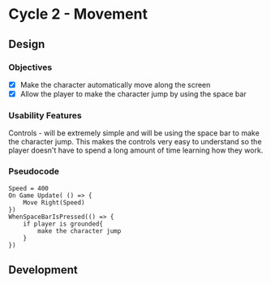 # Cycle 2 - Movement

## Design

### Objectives

* [x] Make the character automatically move along the screen
* [x] Allow the player to make the character jump by using the space bar

### Usability Features

Controls - will be extremely simple and will be using the space bar to make the character jump. This makes the controls very easy to understand so the player doesn't have to spend a long amount of time learning how they work.

### Pseudocode

```
Speed = 400
On Game Update( () => { 
    Move Right(Speed)
}) 
WhenSpaceBarIsPressed(() => {
    if player is grounded{
        make the character jump
    }
})

```

## Development

